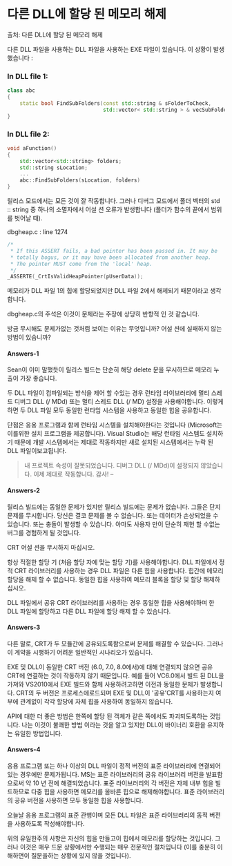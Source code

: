 # 다른 DLL에 할당 된 메모리 해제

출처: 다른 DLL에 할당 된 메모리 해제

다른 DLL 파일을 사용하는 DLL 파일을 사용하는 EXE 파일이 있습니다. 이 상황이 발생했습니다 :

### In DLL file 1:

```c++
class abc
{
    static bool FindSubFolders(const std::string & sFolderToCheck, 
                               std::vector< std::string > & vecSubFoldersFound);
}
```



### In DLL file 2:

```c++
void aFunction()
{
    std::vector<std::string> folders;
    std::string sLocation;
    ...
    abc::FindSubFolders(sLocation, folders)
}
```

릴리스 모드에서는 모든 것이 잘 작동합니다. 그러나 디버그 모드에서 폴더 벡터의 std :: string 중 하나의 소멸자에서 어설 션 오류가 발생합니다 (폴더가 함수의 끝에서 범위를 벗어날 때).



dbgheap.c : line 1274

```c++
/*
 * If this ASSERT fails, a bad pointer has been passed in. It may be
 * totally bogus, or it may have been allocated from another heap.
 * The pointer MUST come from the 'local' heap.
 */
_ASSERTE(_CrtIsValidHeapPointer(pUserData));
```

메모리가 DLL 파일 1의 힙에 할당되었지만 DLL 파일 2에서 해제되기 때문이라고 생각합니다.

dbgheap.c의 주석은 이것이 문제라는 주장에 상당히 반항적 인 것 같습니다.

방금 무시해도 문제가없는 것처럼 보이는 이유는 무엇입니까? 어설 션에 실패하지 않는 방법이 있습니까?



#### Answers-1

Sean이 이미 말했듯이 릴리스 빌드는 단순히 해당 delete 문을 무시하므로 메모리 누출이 가장 좋습니다.

두 DLL 파일이 컴파일되는 방식을 제어 할 수있는 경우 런타임 라이브러리에 멀티 스레드 디버그 DLL (/ MDd) 또는 멀티 스레드 DLL (/ MD) 설정을 사용해야합니다. 이렇게하면 두 DLL 파일 모두 동일한 런타임 시스템을 사용하고 동일한 힙을 공유합니다.

단점은 응용 프로그램과 함께 런타임 시스템을 설치해야한다는 것입니다 (Microsoft는이를위한 설치 프로그램을 제공합니다). Visual Studio는 해당 런타임 시스템도 설치하기 때문에 개발 시스템에서는 제대로 작동하지만 새로 설치된 시스템에서는 누락 된 DLL 파일이보고됩니다.

> 내 프로젝트 속성이 잘못되었습니다. 디버그 DLL (/ MDd)이 설정되지 않았습니다. 이제 제대로 작동합니다. 감사! –



#### Answers-2

릴리스 빌드에는 동일한 문제가 있지만 릴리스 빌드에는 문제가 없습니다. 그들은 단지 문제를 무시합니다. 당신은 결코 문제를 볼 수 없습니다. 또는 데이터가 손상되었을 수 있습니다. 또는 충돌이 발생할 수 있습니다. 아마도 사용자 만이 단순히 재현 할 수없는 버그를 경험하게 될 것입니다.

CRT 어설 션을 무시하지 마십시오.

항상 적절한 할당 기 (처음 할당 자에 맞는 할당 기)를 사용해야합니다. DLL 파일에서 정적 CRT 라이브러리를 사용하는 경우 DLL 파일은 다른 힙을 사용합니다. 힙간에 메모리 할당을 해제 할 수 없습니다. 동일한 힙을 사용하여 메모리 블록을 할당 및 할당 해제하십시오.

DLL 파일에서 공유 CRT 라이브러리를 사용하는 경우 동일한 힙을 사용해야하며 한 DLL 파일에 할당하고 다른 DLL 파일에 할당 해제 할 수 있습니다.



#### Answers-3

다른 말로, CRT가 두 모듈간에 공유되도록함으로써 문제를 해결할 수 있습니다. 그러나이 계약을 시행하기 어려운 일반적인 시나리오가 있습니다.

EXE 및 DLL이 동일한 CRT 버전 (6.0, 7.0, 8.0에서)에 대해 연결되지 않으면 공유 CRT에 연결하는 것이 작동하지 않기 때문입니다. 예를 들어 VC6.0에서 빌드 된 DLL을 가져와 VS2010에서 EXE 빌드와 함께 사용하려고하면 이전과 동일한 문제가 발생합니다. CRT의 두 버전은 프로세스에로드되며 EXE 및 DLL이 '공유'CRT를 사용하는지 여부에 관계없이 각각 할당에 자체 힙을 사용하여 동일하지 않습니다.

API에 대한 더 좋은 방법은 한쪽에 할당 된 객체가 같은 쪽에서도 파괴되도록하는 것입니다. 나는 이것이 불쾌한 방법 이라는 것을 알고 있지만 DLL이 바이너리 호환을 유지하는 유일한 방법입니다.



#### Answers-4

응용 프로그램 또는 하나 이상의 DLL 파일이 정적 버전의 표준 라이브러리에 연결되어있는 경우에만 문제가됩니다. MS는 표준 라이브러리의 공유 라이브러리 버전을 발표함으로써 약 10 년 전에 해결되었습니다. 표준 라이브러리의 각 버전은 자체 내부 힙을 빌드하므로 다중 힙을 사용하면 메모리를 올바른 힙으로 해제해야합니다. 표준 라이브러리의 공유 버전을 사용하면 모두 동일한 힙을 사용합니다.

오늘날 응용 프로그램의 표준 관행이며 모든 DLL 파일은 표준 라이브러리의 동적 버전을 사용하도록 작성해야합니다.

위의 유일한주의 사항은 자신의 힙을 만들고이 힙에서 메모리를 할당하는 것입니다. 그러나 이것은 매우 드문 상황에서만 수행되는 매우 전문적인 절차입니다 (이를 충분히 이해하면이 질문을하는 상황에 있지 않을 것입니다).

